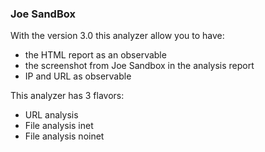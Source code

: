 ### Joe SandBox

With the version 3.0 this analyzer allow you to have:
- the HTML report as an observable
- the screenshot from Joe Sandbox in the analysis report
- IP and URL as observable


This analyzer has 3 flavors:
- URL analysis
- File analysis inet
- File analysis noinet
